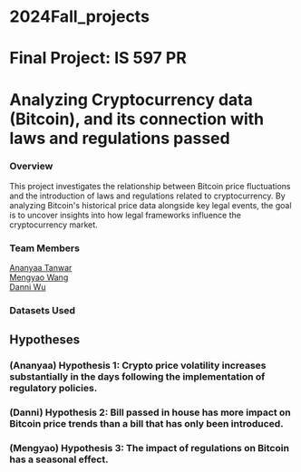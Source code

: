 # 2024Fall_projects
# Final Project: IS 597 PR
# Analyzing Cryptocurrency data (Bitcoin), and its connection with laws and regulations passed
### Overview
This project investigates the relationship between Bitcoin price fluctuations and the introduction of laws and regulations related to cryptocurrency. By analyzing Bitcoin's historical price data alongside key legal events, the goal is to uncover insights into how legal frameworks influence the cryptocurrency market.
### Team Members
[Ananyaa Tanwar](mailto:atanwar2@illinois.edu)  
[Mengyao Wang](mailto:mengyao66666@illinois.edu)  
[Danni Wu](mailto:miokasa@illinois.edu)

### Datasets Used

## Hypotheses 
### (Ananyaa) Hypothesis 1: Crypto price volatility increases substantially in the days following the implementation of regulatory policies.
### (Danni) Hypothesis 2: Bill passed in house has more impact on Bitcoin price trends than a bill that has only been introduced.
### (Mengyao) Hypothesis 3: The impact of regulations on Bitcoin has a seasonal effect.